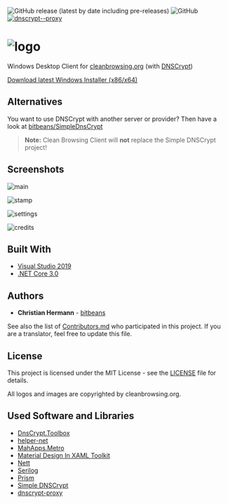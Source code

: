 ![GitHub release (latest by date including pre-releases)](https://img.shields.io/github/v/release/bitbeans/CleanBrowsingClient?include_prereleases&style=flat-square) ![GitHub](https://img.shields.io/github/license/bitbeans/CleanBrowsingClient?style=flat-square) [![dnscrypt--proxy](https://img.shields.io/badge/dnscrypt--proxy-2.0.31-orange.svg?style=flat-square)](https://github.com/jedisct1/dnscrypt-proxy)

![logo](img/logo.png)
============

Windows Desktop Client for [cleanbrowsing.org](https://cleanbrowsing.org) (with [DNSCrypt](https://dnscrypt.info))


[Download latest Windows Installer (x86/x64)](https://github.com/bitbeans/CleanBrowsingClient/releases/download/0.2.0.0/CleanBrowsingClient_Setup.exe)

## Alternatives

You want to use DNSCrypt with another server or provider?
Then have a look at [bitbeans/SimpleDnsCrypt](https://github.com/bitbeans/SimpleDnsCrypt "SimpleDnsCrypt")

> **Note:** Clean Browsing Client will **not** replace the Simple DNSCrypt project! 

## Screenshots

![main](img/preview/main.png)

![stamp](img/preview/stamp.png)

![settings](img/preview/settings.png)

![credits](img/preview/credits.png)

## Built With

* [Visual Studio 2019](https://www.visualstudio.com/downloads/)
* [.NET Core 3.0](https://dotnet.microsoft.com/download/dotnet-core/3.0)

## Authors

* **Christian Hermann** - [bitbeans](https://github.com/bitbeans)

See also the list of [Contributors.md](Contributors.md) who participated in this project. 
If you are a translator, feel free to update this file.

## License

This project is licensed under the MIT License - see the [LICENSE](LICENSE) file for details.

All logos and images are copyrighted by cleanbrowsing.org.

## Used Software and Libraries

- [DnsCrypt.Toolbox](https://github.com/bitbeans/DnsCrypt.Toolbox)
- [helper-net](https://github.com/bitbeans/helper-net)
- [MahApps.Metro](https://github.com/MahApps/MahApps.Metro)
- [Material Design In XAML Toolkit](https://github.com/MaterialDesignInXAML/MaterialDesignInXamlToolkit)
- [Nett](https://github.com/paiden/Nett)
- [Serilog](https://github.com/serilog/serilog)
- [Prism](https://github.com/PrismLibrary/Prism)
- [Simple DNSCrypt](https://github.com/bitbeans/SimpleDnsCrypt)
- [dnscrypt-proxy](https://github.com/DNSCrypt/dnscrypt-proxy)
